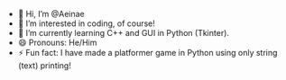 - 👋 Hi, I’m @Aeinae
- 👀 I’m interested in coding, of course!
- 🌱 I’m currently learning C++ and GUI in Python (Tkinter).
- 😄 Pronouns: He/Him
- ⚡ Fun fact: I have made a platformer game in Python using only string (text) printing!

<!---
Aeinae/Aeinae is a ✨ special ✨ repository because its `README.md` (this file) appears on your GitHub profile.
You can click the Preview link to take a look at your changes.
--->
